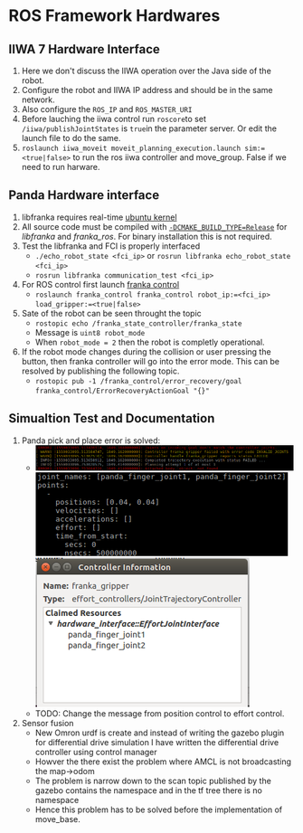 # ROS Framework Hardwares

## IIWA 7 Hardware Interface
1. Here we don't discuss the IIWA operation over the Java side of the robot.
2. Configure the robot and IIWA IP address and should be in the same network.
3. Also configure the `ROS_IP` and `ROS_MASTER_URI`
4. Before lauching the iiwa control run `roscore`to set `/iiwa/publishJointStates` is `true`in the parameter server. Or edit the launch file to do the same.
5. `roslaunch iiwa_moveit moveit_planning_execution.launch sim:=<true|false>` to run the ros iiwa controller and move_group. False if we need to run harware. 

## Panda Hardware interface
1. libfranka requires real-time [ubuntu kernel](https://frankaemika.github.io/docs/installation.html#setting-up-the-real-time-kernel)
2. All source code must be compiled with [`-DCMAKE_BUILD_TYPE=Release`](https://frankaemika.github.io/docs/troubleshooting.html#troubleshooting) for *libfranka* and *franka_ros*. For binary installation this is not required.
3. Test the libfranka and FCI is properly interfaced
    * `./echo_robot_state <fci_ip>` or `rosrun libfranka echo_robot_state <fci_ip>`
    * `rosrun libfranka communication_test <fci_ip>`
4. For ROS control first launch [franka control](https://frankaemika.github.io/docs/franka_ros.html#franka-control)
   * ```roslaunch franka_control franka_control robot_ip:=<fci_ip> load_gripper:=<true|false>```
5. Sate of the robot can be seen throught the topic
   * `rostopic echo /franka_state_controller/franka_state` 
   * Message is `uint8 robot_mode`
   * When `robot_mode = 2` then the robot is completly operational.
6. If the robot mode changes during the collision or user pressing the button, then franka controller will go into the error mode. This can be resolved by publishing the following topic.
   * `rostopic pub -1 /franka_control/error_recovery/goal franka_control/ErrorRecoveryActionGoal "{}"`

## Simualtion Test and Documentation
1. Panda pick and place error is solved:
    * ![Error from gazebo](Pand_Pick_Error.png) ![Action message from the Pick and Place node](Panda_pickup_msg.png)
    ![Gripper Control manager](Panda_handa_hw_interface.png)
   * TODO: Change the message from position control to effort control.
2. Sensor fusion
    * New Omron urdf is create and instead of writing the gazebo plugin for differential drive simulation I have written the differential drive controller using control manager
    * Howver the there exist the problem where AMCL is not broadcasting the map->odom 
    * The problem is narrow down to the scan topic published by the gazebo contains the namespace and in the tf tree there is no namespace
    * Hence this problem has to be solved before the implementation of move_base.